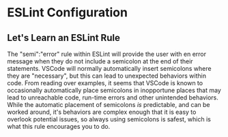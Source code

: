 # ESLint Configuration
## Let's Learn an ESLint Rule
The "semi":"error" rule within ESLint will provide the user with en error message when they do not include a semicolon
at the end of their statements. VSCode will normally automatically insert semicolons where they are "necessary", but this can lead to unexpected behaviors within code. From reading over examples, it seems that VSCode is known to occasionally automatically place semicolons in inopportune places that may lead to unreachable code, run-time errors and other
unintended behaviors. While the automatic placement of semicolons *is* predictable, and can be worked around, it's behaviors are complex enough that it is easy to overlook potential issues, so always using semicolons is safest, which is what this rule encourages you to do.